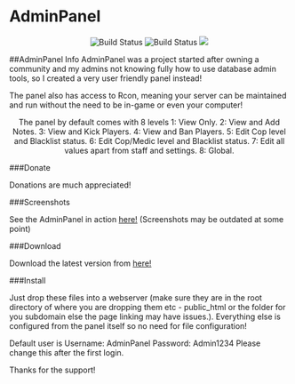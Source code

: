 # AdminPanel
<p align="center">
<img src="https://scrutinizer-ci.com/g/Jason2605/AdminPanel/badges/quality-score.png?b=master" alt="Build Status">
<img src="https://scrutinizer-ci.com/g/Jason2605/AdminPanel/badges/build.png?b=master" alt="Build Status">
<img src="https://codeclimate.com/github/Jason2605/AdminPanel/badges/gpa.svg" />
</p>

##AdminPanel Info
AdminPanel was a project started after owning a community and my admins not knowing fully how to use database admin tools, so I created a very user friendly panel instead!

The panel also has access to Rcon, meaning your server can be maintained and run without the need to be in-game or even your computer!
<p align="center">
The panel by default comes with 8 levels 
1: View Only. 2: View and Add Notes. 3: View and Kick Players. 
4: View and Ban Players. 5: Edit Cop level and Blacklist status. 
6: Edit Cop/Medic level and Blacklist status. 
7: Edit all values apart from staff and settings. 
8: Global.
</p>

###Donate

Donations are much appreciated! 

###Screenshots

See the AdminPanel in action <a href = "https://www.flickr.com/photos/140721778@N03/">here!</a> (Screenshots may be outdated at some point)

###Download

Download the latest version from <a href = "https://github.com/Jason2605/AdminPanel/releases">here!</a>

###Install

Just drop these files into a webserver (make sure they are in the root directory of where you are dropping them etc - public_html or the folder for you subdomain else the page linking may have issues.). Everything else is configured from the panel itself so no need for file configuration!

Default user is Username: AdminPanel Password: Admin1234
Please change this after the first login.

Thanks for the support!
